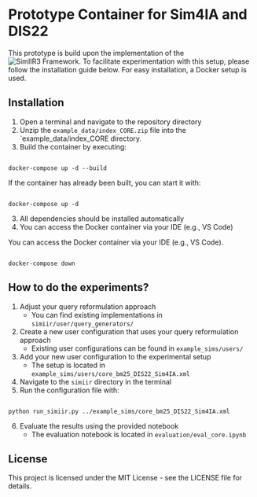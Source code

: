 # Prototype Container for Sim4IA and DIS22

This prototype is build upon the implementation of the ![SimIIR3 Framework](https://github.com/simint-ai/simiir-3). To facilitate experimentation with this setup, please follow the installation guide below. For easy installation, a Docker setup is used.

## Installation

1. Open a terminal and navigate to the repository directory
2. Unzip the `example_data/index_CORE.zip` file into the `example_data/index_CORE directory.
2. Build the container by executing:
```shell

docker-compose up -d --build

```
If the container has already been built, you can start it with:
```shell

docker-compose up -d

```
3. All dependencies should be installed automatically
4. You can access the Docker container via your IDE (e.g., VS Code)

You can access the Docker container via your IDE (e.g., VS Code).
```shell

docker-compose down

```

##  How to do the experiments?

1. Adjust your query reformulation approach 
    - You can find existing implementations in `simiir/user/query_generators/`
2. Create a new user configuration that uses your query reformulation approach
    - Existing user configurations can be found in `example_sims/users/`
3. Add your new user configuration to the experimental setup
    - The setup is located in `example_sims/users/core_bm25_DIS22_Sim4IA.xml`    
4. Navigate to the `simiir` directory in the terminal
5. Run the configuration file with:
```shell

python run_simiir.py ../example_sims/core_bm25_DIS22_Sim4IA.xml 

```
6. Evaluate the results using the provided notebook
    - The evaluation notebook is located in `evaluation/eval_core.ipynb`

## License

This project is licensed under the MIT License - see the LICENSE file for details.



